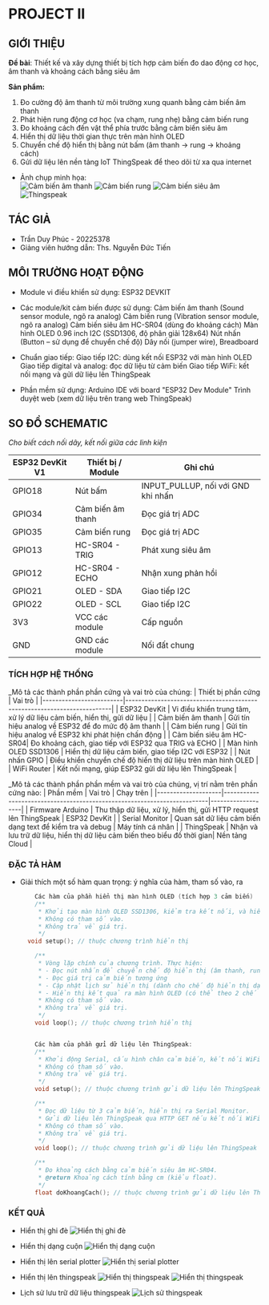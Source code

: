 # PROJECT II

## GIỚI THIỆU

__Đề bài__: Thiết kế và xây dựng thiết bị tích hợp cảm biến đo dao động cơ học, âm thanh và khoảng cách bằng siêu âm

__Sản phẩm:__
1. Đo cường độ âm thanh từ môi trường xung quanh bằng cảm biến âm thanh
2. Phát hiện rung động cơ học (va chạm, rung nhẹ) bằng cảm biến rung
3. Đo khoảng cách đến vật thể phía trước bằng cảm biến siêu âm
4. Hiển thị dữ liệu thời gian thực trên màn hình OLED
5. Chuyển chế độ hiển thị bằng nút bấm (âm thanh → rung → khoảng cách)
6. Gửi dữ liệu lên nền tảng IoT ThingSpeak để theo dõi từ xa qua internet
- Ảnh chụp minh họa:\
  ![Cảm biến âm thanh](cam_bien_am_thanh.jpg)
  ![Cảm biến rung](cam_bien_rung.jpg)
  ![Cảm biến siêu âm](cam_bien_sieu_am.jpg)
  ![Thingspeak](ts_hien_thi.png)
## TÁC GIẢ

- Trần Duy Phúc - 20225378
- Giảng viên hướng dẫn: Ths. Nguyễn Đức Tiến

## MÔI TRƯỜNG HOẠT ĐỘNG

- Module vi điều khiển sử dụng:
ESP32 DEVKIT

- Các module/kit cảm biến được sử dụng:
Cảm biến âm thanh (Sound sensor module, ngõ ra analog)
Cảm biến rung (Vibration sensor module, ngõ ra analog)
Cảm biến siêu âm HC-SR04 (dùng đo khoảng cách)
Màn hình OLED 0.96 inch I2C (SSD1306, độ phân giải 128x64)
Nút nhấn (Button – sử dụng để chuyển chế độ)
Dây nối (jumper wire), Breadboard

- Chuẩn giao tiếp:
Giao tiếp I2C: dùng kết nối ESP32 với màn hình OLED
Giao tiếp digital và analog: đọc dữ liệu từ cảm biến
Giao tiếp WiFi: kết nối mạng và gửi dữ liệu lên ThingSpeak

- Phần mềm sử dụng:
Arduino IDE với board "ESP32 Dev Module"
Trình duyệt web (xem dữ liệu trên trang web ThingSpeak)



## SO ĐỒ SCHEMATIC

_Cho biết cách nối dây, kết nối giữa các linh kiện_ 

| ESP32 DevKit V1 | Thiết bị / Module        | Ghi chú                            |
|-----------------|--------------------------|------------------------------------|
| GPIO18          | Nút bấm                  | INPUT_PULLUP, nối với GND khi nhấn |
| GPIO34          | Cảm biến âm thanh        | Đọc giá trị ADC                    |
| GPIO35          | Cảm biến rung            | Đọc giá trị ADC                    |
| GPIO13          | HC-SR04 - TRIG           | Phát xung siêu âm                  |
| GPIO12          | HC-SR04 - ECHO           | Nhận xung phản hồi                 |
| GPIO21          | OLED - SDA               | Giao tiếp I2C                      |
| GPIO22          | OLED - SCL               | Giao tiếp I2C                      |
| 3V3             | VCC các module           | Cấp nguồn                          |
| GND             | GND các module           | Nối đất chung                      |


### TÍCH HỢP HỆ THỐNG
_Mô tả các thành phần phần cứng và vai trò của chúng:
| Thiết bị phần cứng      | Vai trò                                                                 |
|-------------------------|-------------------------------------------------------------------------|
| ESP32 DevKit            | Vi điều khiển trung tâm, xử lý dữ liệu cảm biến, hiển thị, gửi dữ liệu |
| Cảm biến âm thanh       | Gửi tín hiệu analog về ESP32 để đo mức độ âm thanh                     |
| Cảm biến rung           | Gửi tín hiệu analog về ESP32 khi phát hiện chấn động                   |
| Cảm biến siêu âm HC-SR04| Đo khoảng cách, giao tiếp với ESP32 qua TRIG và ECHO                   |
| Màn hình OLED SSD1306   | Hiển thị dữ liệu cảm biến, giao tiếp I2C với ESP32                     |
| Nút nhấn GPIO           | Điều khiển chuyển chế độ hiển thị dữ liệu trên màn hình OLED           |
| WiFi Router             | Kết nối mạng, giúp ESP32 gửi dữ liệu lên ThingSpeak                    |

_Mô tả các thành phần phần mềm và vai trò của chúng, vị trí nằm trên phần cứng nào:
| Phần mềm           | Vai trò                                                                 | Chạy trên         |
|--------------------|-------------------------------------------------------------------------|-------------------|
| Firmware Arduino   | Thu thập dữ liệu, xử lý, hiển thị, gửi HTTP request lên ThingSpeak      | ESP32 DevKit      |
| Serial Monitor     | Quan sát dữ liệu cảm biến dạng text để kiểm tra và debug                | Máy tính cá nhân  |
| ThingSpeak         | Nhận và lưu trữ dữ liệu, hiển thị dữ liệu cảm biến theo biểu đồ thời gian| Nền tảng Cloud    |



### ĐẶC TẢ HÀM

- Giải thích một số hàm quan trọng: ý nghĩa của hàm, tham số vào, ra

  ```C
      Các hàm của phần hiển thị màn hình OLED (tích hợp 3 cảm biến)
      /**
       * Khởi tạo màn hình OLED SSD1306, kiểm tra kết nối, và hiển thị thông báo "Khoi dong..."
       * Không có tham số vào. 
       * Không trả về giá trị.
       */
    void setup(); // thuộc chương trình hiển thị

      /**
       * Vòng lặp chính của chương trình. Thực hiện:
       * - Đọc nút nhấn để chuyển chế độ hiển thị (âm thanh, rung, siêu âm)
       * - Đọc giá trị cảm biến tương ứng
       * - Cập nhật lịch sử hiển thị (dành cho chế độ hiển thị dạng cuộn)
       * - Hiển thị kết quả ra màn hình OLED (có thể theo 2 chế độ ghi đè hoặc dạng cuộn) và Serial Monitor
       * Không có tham số vào.
       * Không trả về giá trị.
       */
      void loop(); // thuộc chương trình hiển thị


      Các hàm của phần gửi dữ liệu lên ThingSpeak:
      /**
       * Khởi động Serial, cấu hình chân cảm biến, kết nối WiFi.
       * Không có tham số vào.
       * Không trả về giá trị.
       */
      void setup(); // thuộc chương trình gửi dữ liệu lên ThingSpeak

      /**
       * Đọc dữ liệu từ 3 cảm biến, hiển thị ra Serial Monitor.
       * Gửi dữ liệu lên ThingSpeak qua HTTP GET nếu kết nối WiFi thành công.
       * Không có tham số vào.
       * Không trả về giá trị.
       */
      void loop(); // thuộc chương trình gửi dữ liệu lên ThingSpeak

      /**
       * Đo khoảng cách bằng cảm biến siêu âm HC-SR04.
       * @return Khoảng cách tính bằng cm (kiểu float).
       */
      float doKhoangCach(); // thuộc chương trình gửi dữ liệu lên ThingSpeak

  ```
  
### KẾT QUẢ
- Hiển thị ghi đè
![Hiển thị ghi đè](https://drive.google.com/file/d/1cf-DTUFXaE5r25L_yNLNIQVTNnAJTs2R/view?usp=sharing)

- Hiển thị dạng cuộn
![Hiển thị dạng cuộn](https://drive.google.com/file/d/1rIetL2tfgs_0Dhsynz50p1_0dH6n26Y4/view?usp=sharing)

- Hiển thị lên serial plotter
![Hiển thị serial plotter](https://drive.google.com/file/d/1m8An9j3NIMtHY0W7rZprZ3zhEe0h22W5/view?usp=sharing)

- Hiển thị lên thingspeak
![Hiển thị thingspeak](ts_hien_thi.png)
![Hiển thị thingspeak](https://drive.google.com/file/d/1wLaAnkgSSwyq5mvIBFiS86uKQTJ_WTW3/view?usp=sharing)

- Lịch sử lưu trữ dữ liệu thingspeak
![Lịch sử thingspeak](ts_lich_su.png)
